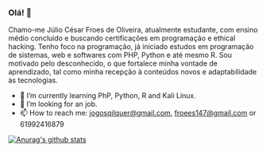 ### Olá! 👋

Chamo-me Júlio César Froes de Oliveira, atualmente estudante, com ensino médio concluído e buscando certificações em programação e ethical hacking. 
Tenho foco na programação, já iniciado estudos em programação de sistemas, web e softwares com PHP, Python e até mesmo R.
Sou motivado pelo desconhecido, o que fortalece minha vontade de aprendizado, tal como minha recepção à conteúdos novos e adaptabilidade às tecnologias.


- 🌱 I’m currently learning PhP, Python, R and Kali Linux.
- 🤔 I’m looking for an job.
- 📫 How to reach me: jogosqilquer@gmail.com, froees147@gmail.com or 61992416879

[![Anurag's github stats](https://github-readme-stats.vercel.app/api?username=Vvendet)](https://github.com/anuraghazra/github-readme-stats)

